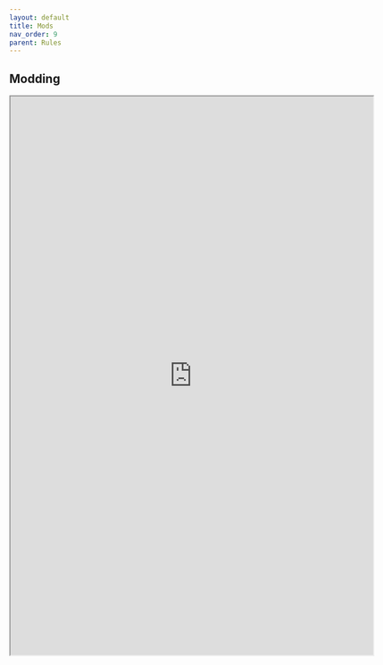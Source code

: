 ```yaml
---
layout: default
title: Mods
nav_order: 9
parent: Rules
---
```

## Modding

<iframe  width=650 height=1000 scrolling="yes"  src="https://docs.google.com/document/d/e/2PACX-1vT__stKLIf1RBkR1t01YaDnJh_R0hFeol5JlK0R-W-CzMDydPc7US4TI4GUzgNgW7YNSs0P4MiKbPPh/pub?embedded=true"></iframe>